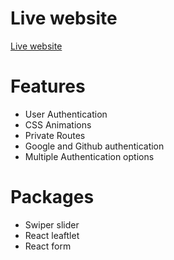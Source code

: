 # Live website
[Live website](https://real-estate-auth-b141a.web.app/login)

# Features
- User Authentication
- CSS Animations
- Private Routes
- Google and Github authentication
- Multiple Authentication options

# Packages
- Swiper slider
- React leaftlet
- React form 

